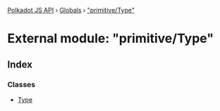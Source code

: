 [Polkadot JS API](../README.md) › [Globals](../globals.md) › ["primitive/Type"](_primitive_type_.md)

# External module: "primitive/Type"

## Index

### Classes

* [Type](../classes/_primitive_type_.type.md)
